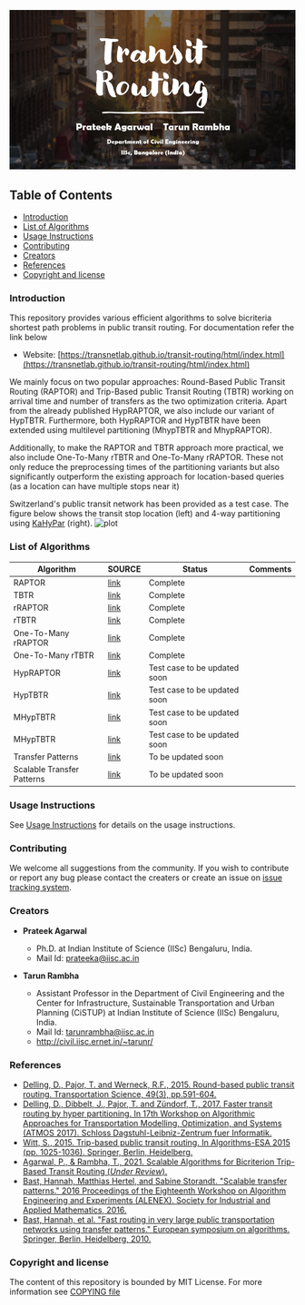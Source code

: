 ![TB1](logo.png)


## Table of Contents

- [Introduction](#Introduction)
- [List of Algorithms](#List-of-Algorihtms)
- [Usage Instructions](#usage-instructions)
- [Contributing](#contributing)
- [Creators](#Creators)
- [References](#References)
- [Copyright and license](#Copyright-and-license)

### Introduction 
This repository provides various efficient algorithms to solve bicriteria shortest path problems in public transit routing. For documentation refer the link below

- Website: [https://transnetlab.github.io/transit-routing/html/index.html](https://transnetlab.github.io/transit-routing/html/index.html)

We mainly focus on two popular approaches: Round-Based Public Transit Routing (RAPTOR) and Trip-Based public
Transit Routing (TBTR) working on arrival time and number of transfers as the two optimization criteria.
Apart from the already published HypRAPTOR, we also include our variant of HypTBTR. Furthermore, both HypRAPTOR and HypTBTR have been extended using multilevel partitioning (MhypTBTR and MhypRAPTOR).

Additionally, to make the RAPTOR and TBTR approach more practical, we also include One-To-Many rTBTR and One-To-Many rRAPTOR. These not only reduce the preprocessing times of the partitioning variants but also significantly
outperform the existing approach for location-based queries (as a location can have multiple stops near it)

Switzerland's public transit network has been provided as a test case. The figure below shows the transit stop location (left) and 4-way partitioning using [KaHyPar](https://github.com/kahypar/kahypar) (right).
![plot](documentation/location.png)
### List of Algorithms
|  Algorithm                 | SOURCE | Status                       | Comments |
|----------------------------|---|------------------------------|---|
| RAPTOR                     | [link](https://pubsonline.informs.org/doi/abs/10.1287/trsc.2014.0534) | Complete                     |
| TBTR                       | [link](https://link.springer.com/chapter/10.1007/978-3-662-48350-3_85) | Complete                     |
| rRAPTOR                    | [link](https://pubsonline.informs.org/doi/abs/10.1287/trsc.2014.0534) | Complete                     |
| rTBTR                      | [link](https://link.springer.com/chapter/10.1007/978-3-662-48350-3_85) | Complete                     |
| One-To-Many rRAPTOR        | [link](https://arxiv.org/abs/2111.06654) | Complete                     |
| One-To-Many rTBTR          | [link](https://arxiv.org/abs/2111.06654) | Complete                     |
| HypRAPTOR                  | [link](https://drops.dagstuhl.de/opus/volltexte/2017/7896/) | Test case to be updated soon |
| HypTBTR                    |  [link](https://arxiv.org/abs/2111.06654) | Test case to be updated soon                     |
| MHypTBTR                   | [link](https://arxiv.org/abs/2111.06654) | Test case to be updated soon                     |
| MHypTBTR                   | [link](https://arxiv.org/abs/2111.06654) | Test case to be updated soon                     |
| Transfer Patterns          | [link](https://link.springer.com/chapter/10.1007/978-3-642-15775-2_25) | To be updated soon           |
| Scalable Transfer Patterns | [link](https://epubs.siam.org/doi/abs/10.1137/1.9781611974317.2) | To be updated soon           |

### Usage Instructions
See [Usage Instructions](./documentation/usage_instructions.md) for details on the usage instructions. 


### Contributing
We welcome all suggestions from the community. If you wish to contribute or report any bug please contact the creaters or create an issue on [issue tracking system](https://github.com/transnetlab/transit-routing/issues).
### Creators
- **Prateek Agarwal**
    - Ph.D. at Indian Institute of Science (IISc) Bengaluru, India.
    - Mail Id: prateeka@iisc.ac.in

- **Tarun Rambha**
    - Assistant Professor in the Department of Civil Engineering and the Center for Infrastructure, Sustainable Transportation and Urban Planning (CiSTUP) at Indian Institute of Science (IISc) Bengaluru, India.
    - Mail Id: tarunrambha@iisc.ac.in
    - <http://civil.iisc.ernet.in/~tarunr/>

### References
- [Delling, D., Pajor, T. and Werneck, R.F., 2015. Round-based public transit routing. Transportation Science, 49(3), pp.591-604.](https://pubsonline.informs.org/doi/abs/10.1287/trsc.2014.0534) 
- [Delling, D., Dibbelt, J., Pajor, T. and Zündorf, T., 2017. Faster transit routing by hyper partitioning. In 17th Workshop on Algorithmic Approaches for Transportation Modelling, Optimization, and Systems (ATMOS 2017). Schloss Dagstuhl-Leibniz-Zentrum fuer Informatik.](https://drops.dagstuhl.de/opus/volltexte/2017/7896/)
- [Witt, S., 2015. Trip-based public transit routing. In Algorithms-ESA 2015 (pp. 1025-1036). Springer, Berlin, Heidelberg.](https://link.springer.com/chapter/10.1007/978-3-662-48350-3_85)
- [Agarwal, P., & Rambha, T., 2021. Scalable Algorithms for Bicriterion Trip-Based Transit Routing (_Under Review_).](https://arxiv.org/abs/2111.06654)
- [Bast, Hannah, Matthias Hertel, and Sabine Storandt. "Scalable transfer patterns." 2016 Proceedings of the Eighteenth Workshop on Algorithm Engineering and Experiments (ALENEX). Society for Industrial and Applied Mathematics, 2016.](https://link.springer.com/chapter/10.1007/978-3-642-15775-2_25)
- [Bast, Hannah, et al. "Fast routing in very large public transportation networks using transfer patterns." European symposium on algorithms. Springer, Berlin, Heidelberg, 2010.](https://epubs.siam.org/doi/abs/10.1137/1.9781611974317.2)
### Copyright and license
The content of this repository is bounded by MIT License. For more information see
[COPYING file](https://github.com/transnetlab/transit-routing/blob/main/LICENSE)
